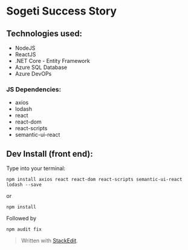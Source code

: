 # Sogeti Success Story

## Technologies used:

- NodeJS
- ReactJS
- .NET Core - Entity Framework
- Azure SQL Database
- Azure DevOPs

### JS Dependencies:

- axios
- lodash
- react
- react-dom
- react-scripts
- semantic-ui-react

## Dev Install (front end):

Type into your terminal:

    npm install axios react react-dom react-scripts semantic-ui-react lodash --save

or

`npm install`

Followed by

`npm audit fix`

> Written with [StackEdit](https://stackedit.io/).
